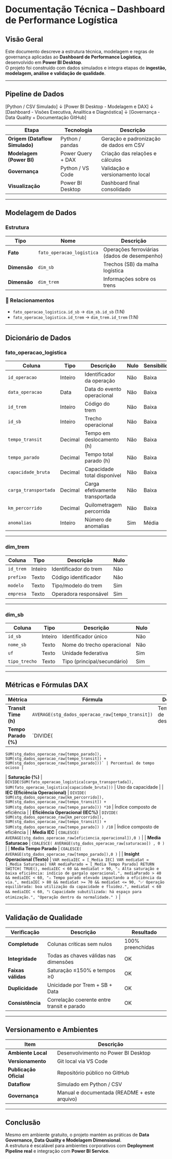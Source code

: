 # Documentação Técnica – Dashboard de Performance Logística

## Visão Geral
Este documento descreve a estrutura técnica, modelagem e regras de governança aplicadas ao **Dashboard de Performance Logística**, desenvolvido em **Power BI Desktop**.  
O projeto foi construído com dados simulados e integra etapas de **ingestão, modelagem, análise e validação de qualidade**.

---

## Pipeline de Dados

[Python / CSV Simulado]
↓
[Power BI Desktop - Modelagem e DAX]
↓
[Dashboard - Visões Executiva, Analítica e Diagnóstica]
↓
[Governança - Data Quality + Documentação GitHub]



| Etapa | Tecnologia | Descrição |
|--------|-------------|-----------|
| **Origem (Dataflow Simulado)** | Python / pandas | Geração e padronização de dados em CSV |
| **Modelagem (Power BI)** | Power Query + DAX | Criação das relações e cálculos |
| **Governança** | Python / VS Code | Validação e versionamento local |
| **Visualização** | Power BI Desktop | Dashboard final consolidado |


---

## Modelagem de Dados

### Estrutura
| Tipo | Nome | Descrição |
|------|------|------------|
| **Fato** | `fato_operacao_logistica` | Operações ferroviárias (dados de desempenho) |
| **Dimensão** | `dim_sb` | Trechos (SB) da malha logística |
| **Dimensão** | `dim_trem` | Informações sobre os trens |

### 🔗 Relacionamentos
- `fato_operacao_logistica.id_sb` → `dim_sb.id_sb` (1:N)  
- `fato_operacao_logistica.id_trem` → `dim_trem.id_trem` (1:N)

---

## Dicionário de Dados

### fato_operacao_logistica
| Coluna | Tipo | Descrição | Nulo | Sensibilidade |
|---------|------|------------|------|----------------|
| `id_operacao` | Inteiro | Identificador da operação | Não | Baixa |
| `data_operacao` | Data | Data do evento operacional | Não | Baixa |
| `id_trem` | Inteiro | Código do trem | Não | Baixa |
| `id_sb` | Inteiro | Trecho operacional | Não | Baixa |
| `tempo_transit` | Decimal | Tempo em deslocamento (h) | Não | Baixa |
| `tempo_parado` | Decimal | Tempo total parado (h) | Não | Baixa |
| `capacidade_bruta` | Decimal | Capacidade total disponível | Não | Baixa |
| `carga_transportada` | Decimal | Carga efetivamente transportada | Não | Baixa |
| `km_percorrido` | Decimal | Quilometragem percorrida | Não | Baixa |
| `anomalias` | Inteiro | Número de anomalias | Sim | Média |

---

### dim_trem
| Coluna | Tipo | Descrição | Nulo |
|---------|------|------------|------|
| `id_trem` | Inteiro | Identificador do trem | Não |
| `prefixo` | Texto | Código identificador | Não |
| `modelo` | Texto | Tipo/modelo do trem | Sim |
| `empresa` | Texto | Operadora responsável | Sim |

---

### dim_sb
| Coluna | Tipo | Descrição | Nulo |
|---------|------|------------|------|
| `id_sb` | Inteiro | Identificador único | Não |
| `nome_sb` | Texto | Nome do trecho operacional | Não |
| `uf` | Texto | Unidade federativa | Sim |
| `tipo_trecho` | Texto | Tipo (principal/secundário) | Sim |

---

## Métricas e Fórmulas DAX

| Métrica | Fórmula | Descrição |
|----------|----------|-----------|
| **Transit Time (h)** | `AVERAGE(stg_dados_operacao_raw[tempo_transit])` | Tempo médio de deslocamento |
| **Tempo Parado (%)** | `DIVIDE(
    SUM(stg_dados_operacao_raw[tempo_parado]),
    SUM(stg_dados_operacao_raw[tempo_transit]) + SUM(stg_dados_operacao_raw[tempo_parado]))` | Percentual de tempo ocioso |
| **Saturação (%)** | `DIVIDE(SUM(fato_operacao_logistica[carga_transportada]), SUM(fato_operacao_logistica[capacidade_bruta]))` | Uso da capacidade |
| **IEC (Eficiência Operacional)** | `DIVIDE(
    SUM(stg_dados_operacao_raw[km_percorrido]),
    SUM(stg_dados_operacao_raw[tempo_transit]) + SUM(stg_dados_operacao_raw[tempo_parado])) *10` | Índice composto de eficiência |
| **Eficiência Operacional (IEC%)** | `DIVIDE(
    SUM(stg_dados_operacao_raw[km_percorrido]),
    SUM(stg_dados_operacao_raw[tempo_transit]) + SUM(stg_dados_operacao_raw[tempo_parado])
) /10` | Índice composto de eficiência |
| **Media IEC** | `COALESCE( AVERAGE(stg_dados_operacao_raw[eficiencia_operacional]),0 )` |
| **Media Saturacao** | `COALESCE( AVERAGE(stg_dados_operacao_raw[saturacao]) , 0 )`  |
| **Media Tempo Parado** | `COALESCE( AVERAGE(stg_dados_operacao_raw[tempo_parado]),0 )` |
| **Insight Operacional (Texto)** | `VAR mediaIEC = [_Media IEC]
VAR mediaSat = [_Media Saturacao]
VAR mediaParado = [_Media Tempo Parado]
RETURN
SWITCH(
    TRUE(),
    mediaIEC < 60 && mediaSat > 90,
        "⚠️ Alta saturação e baixa eficiência: indício de gargalo operacional.",
    mediaParado > 40 && mediaIEC < 60,
        "⚠️ Tempo parado elevado impactando a eficiência da via.",
    mediaIEC > 80 && mediaSat >= 70 && mediaSat <= 90,
        "✅ Operação equilibrada: boa utilização da capacidade e fluidez.",
    mediaSat < 60 && mediaIEC < 60,
        "ℹ️ Capacidade subutilizada: há espaço para otimização.",
    "Operação dentro da normalidade."
)` |


---

## Validação de Qualidade

| Verificação | Descrição | Resultado |
|--------------|------------|------------|
| **Completude** | Colunas críticas sem nulos | 100% preenchidas |
| **Integridade** | Todas as chaves válidas nas dimensões | OK |
| **Faixas válidas** | Saturação ≤150% e tempos ≥0 | OK |
| **Duplicidade** | Unicidade por Trem + SB + Data | OK |
| **Consistência** | Correlação coerente entre transit e parado | OK |

---

## Versionamento e Ambientes

| Item | Descrição |
|------|------------|
| **Ambiente Local** | Desenvolvimento no Power BI Desktop |
| **Versionamento** | Git local via VS Code |
| **Publicação Oficial** | Repositório público no GitHub |
| **Dataflow** | Simulado em Python / CSV |
| **Governança** | Manual e documentada (README + este arquivo) |

---

## Conclusão

Mesmo em ambiente gratuito, o projeto mantém as práticas de **Data Governance, Data Quality e Modelagem Dimensional**.  
A estrutura é escalável para ambientes corporativos com **Deployment Pipeline real** e integração com **Power BI Service**.
